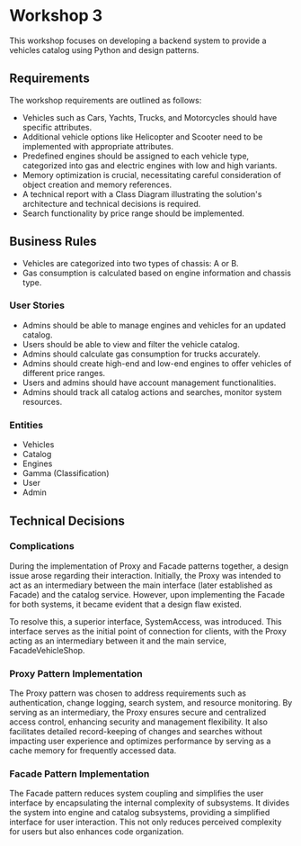 # Workshop 3 

This workshop focuses on developing a backend system to provide a vehicles catalog using Python and design patterns.

## Requirements

The workshop requirements are outlined as follows:

- Vehicles such as Cars, Yachts, Trucks, and Motorcycles should have specific attributes.
- Additional vehicle options like Helicopter and Scooter need to be implemented with appropriate attributes.
- Predefined engines should be assigned to each vehicle type, categorized into gas and electric engines with low and high variants.
- Memory optimization is crucial, necessitating careful consideration of object creation and memory references.
- A technical report with a Class Diagram illustrating the solution's architecture and technical decisions is required.
- Search functionality by price range should be implemented.

## Business Rules

- Vehicles are categorized into two types of chassis: A or B.
- Gas consumption is calculated based on engine information and chassis type.

### User Stories

- Admins should be able to manage engines and vehicles for an updated catalog.
- Users should be able to view and filter the vehicle catalog.
- Admins should calculate gas consumption for trucks accurately.
- Admins should create high-end and low-end engines to offer vehicles of different price ranges.
- Users and admins should have account management functionalities.
- Admins should track all catalog actions and searches, monitor system resources.

### Entities

- Vehicles
- Catalog
- Engines
- Gamma (Classification)
- User
- Admin


## Technical Decisions

### Complications

During the implementation of Proxy and Facade patterns together, a design issue arose regarding their interaction. Initially, the Proxy was intended to act as an intermediary between the main interface (later established as Facade) and the catalog service. However, upon implementing the Facade for both systems, it became evident that a design flaw existed.

To resolve this, a superior interface, SystemAccess, was introduced. This interface serves as the initial point of connection for clients, with the Proxy acting as an intermediary between it and the main service, FacadeVehicleShop.

### Proxy Pattern Implementation

The Proxy pattern was chosen to address requirements such as authentication, change logging, search system, and resource monitoring. By serving as an intermediary, the Proxy ensures secure and centralized access control, enhancing security and management flexibility. It also facilitates detailed record-keeping of changes and searches without impacting user experience and optimizes performance by serving as a cache memory for frequently accessed data.

### Facade Pattern Implementation

The Facade pattern reduces system coupling and simplifies the user interface by encapsulating the internal complexity of subsystems. It divides the system into engine and catalog subsystems, providing a simplified interface for user interaction. This not only reduces perceived complexity for users but also enhances code organization.

